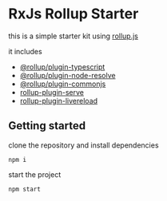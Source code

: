 # RxJs Rollup Starter

this is a simple starter kit using [rollup.js]("https://rollupjs.org/guide/en/")

it includes 

- [@rollup/plugin-typescript]("https://github.com/thgh/rollup-plugin-livereload")
- [@rollup/plugin-node-resolve]("https://github.com/rollup/plugins/tree/master/packages/node-resolve/#readme")
- [@rollup/plugin-commonjs]("https://github.com/rollup/plugins/tree/master/packages/commonjs/#readme")
- [rollup-plugin-serve]("https://github.com/thgh/rollup-plugin-serve")
- [rollup-plugin-livereload]("https://github.com/thgh/rollup-plugin-serve")

## Getting started

clone the repository and install dependencies

```
npm i
```

start the project

```
npm start
```

